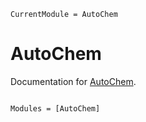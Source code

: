```@meta
CurrentModule = AutoChem
```

# AutoChem

Documentation for [AutoChem](https://github.com/john-waczak/AutoChem.jl).

```@index
```

```@autodocs
Modules = [AutoChem]
```
